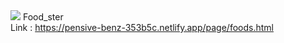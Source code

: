 <img src="https://i.ibb.co/ckPL3Zc/Web-1366-1.png" />
Food_ster<br />
Link : <a href="https://pensive-benz-353b5c.netlify.app/page/foods.html">https://pensive-benz-353b5c.netlify.app/page/foods.html</a>
